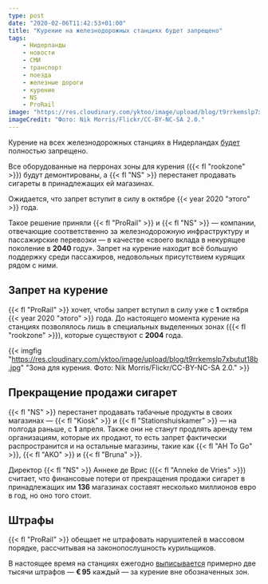 ```yaml
---
type: post
date: "2020-02-06T11:42:53+01:00"
title: "Курение на железнодорожных станциях будет запрещено"
tags:
    - Нидерланды
    - новости
    - СМИ
    - транспорт
    - поезда
    - железные дороги
    - курение
    - NS
    - ProRail
image: "https://res.cloudinary.com/yktoo/image/upload/blog/t9rrkemslp7xbutut18b.jpg"
imageCredit: "Фото: Nik Morris/Flickr/CC-BY-NC-SA 2.0."
---
```


Курение на всех железнодорожных станциях в Нидерландах [будет](https://nos.nl/artikel/2320938-roken-en-verkoop-van-tabak-op-treinstations-in-de-ban.html) полностью запрещено.

Все оборудованные на перронах зоны для курения ({{< fl "rookzone" >}}) будут демонтированы, а {{< fl "NS" >}} перестанет продавать сигареты в принадлежащих ей магазинах.

Ожидается, что запрет вступит в силу в октябре {{< year 2020 "этого" >}} года.

<!--more-->

Такое решение приняли {{< fl "ProRail" >}} и {{< fl "NS" >}} — компании, отвечающие соответственно за железнодорожную инфраструктуру и пассажирские перевозки — в качестве «своего вклада в некурящее поколение в **2040** году». Запрет на курение находит всё большую поддержку среди пассажиров, недовольных присутствием курящих рядом с ними.

## Запрет на курение

{{< fl "ProRail" >}} хочет, чтобы запрет вступил в силу уже с **1** октября {{< year 2020 "этого" >}} года. До настоящего момента курение на станциях позволялось лишь в специальных выделенных зонах ({{< fl "rookzone" >}}), которые существуют с **2004** года.

{{< imgfig "https://res.cloudinary.com/yktoo/image/upload/blog/t9rrkemslp7xbutut18b.jpg" "Зона для курения. Фото: Nik Morris/Flickr/CC-BY-NC-SA 2.0." >}}

## Прекращение продажи сигарет

{{< fl "NS" >}} перестанет продавать табачные продукты в своих магазинах — {{< fl "Kiosk" >}} и {{< fl "Stationshuiskamer" >}} — на полгода раньше, с **1** апреля. Также они не станут продлять аренду тем организациям, которые их продают, то есть запрет фактически распространится и на остальные магазины, такие как {{< fl "AH To Go" >}}, {{< fl "AKO" >}} и {{< fl "Bruna" >}}.

Директор {{< fl "NS" >}} Аннеке де Врис ({{< fl "Anneke de Vries" >}}) считает, что финансовые потери от прекращения продажи сигарет в принадлежащих им **136** магазинах составят несколько миллионов евро в год, но оно того стоит.

## Штрафы

{{< fl "ProRail" >}} обещает не штрафовать нарушителей в массовом порядке, рассчитывая на законопослушность курильщиков.

В настоящее время на станциях ежегодно [выписывается](https://www.ad.nl/binnenland/alle-treinstations-worden-dit-jaar-rookvrij~a9eb56ae/) примерно две тысячи штрафов — **€ 95** каждый — за курение вне обозначенных зон.
